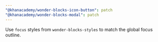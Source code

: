 ```yaml
---
"@khanacademy/wonder-blocks-icon-button": patch
"@khanacademy/wonder-blocks-modal": patch
---
```


Use `focus` styles from `wonder-blocks-styles` to match the global focus outline.
